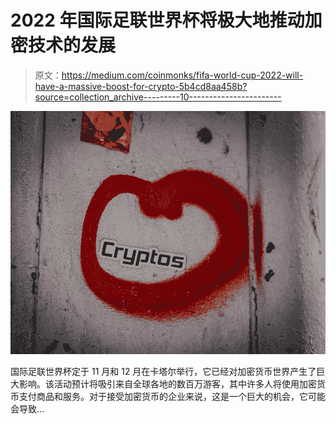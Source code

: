 # 2022 年国际足联世界杯将极大地推动加密技术的发展

> 原文：<https://medium.com/coinmonks/fifa-world-cup-2022-will-have-a-massive-boost-for-crypto-5b4cd8aa458b?source=collection_archive---------10----------------------->

![](img/31ad481777d53a34b73cdec8fe109427.png)

国际足联世界杯定于 11 月和 12 月在卡塔尔举行，它已经对加密货币世界产生了巨大影响。该活动预计将吸引来自全球各地的数百万游客，其中许多人将使用加密货币支付商品和服务。对于接受加密货币的企业来说，这是一个巨大的机会，它可能会导致…